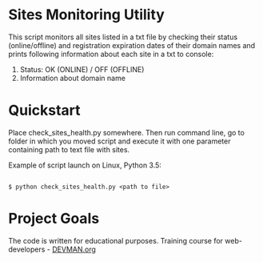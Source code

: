 # Sites Monitoring Utility

This script monitors all sites listed in a txt file by checking their status (online/offline) and registration expiration dates of their domain names and prints following information about each site in a txt to console:
1) Status: OK (ONLINE) / OFF (OFFLINE)
2) Information about domain name

# Quickstart

Place check_sites_health.py somewhere. Then run command line, go to folder in which you moved script and execute it with one parameter containing path to text file with sites.

Example of script launch on Linux, Python 3.5:

```#!bash

$ python check_sites_health.py <path to file>

```

# Project Goals

The code is written for educational purposes. Training course for web-developers - [DEVMAN.org](https://devman.org)
